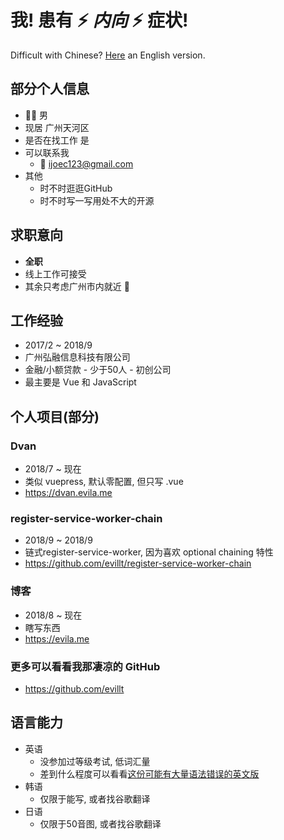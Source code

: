 # 我! 患有 ⚡️ _**内向**_ ⚡️ 症状!

Difficult with Chinese? [Here](en.html) an English version.

## 部分个人信息
- 👨‍💻‍ 男
- 现居 广州天河区
- 是否在找工作 是
- 可以联系我
  - 📨 <a href="mailto:ijoec123@gmail.com">ijoec123@gmail.com</a>
- 其他
  - 时不时逛逛GitHub
  - 时不时写一写用处不大的开源

## 求职意向
- **全职**
- 线上工作可接受
- 其余只考虑广州市内就近 👻

## 工作经验
- 2017/2 ~ 2018/9
- 广州弘融信息科技有限公司
- 金融/小额贷款 - 少于50人 - 初创公司
- 最主要是 Vue 和 JavaScript

## 个人项目(部分)

### Dvan
- 2018/7 ~ 现在
- 类似 vuepress, 默认零配置, 但只写 .vue
- <a href="https://dvan.evila.me" target="_blank">https://dvan.evila.me</a>

### register-service-worker-chain
- 2018/9 ~ 2018/9
- 链式register-service-worker, 因为喜欢 optional chaining 特性
- <a href="https://github.com/evillt/register-service-worker-chain" target="_blank">https://github.com/evillt/register-service-worker-chain</a>

### 博客
- 2018/8 ~ 现在
- 瞎写东西
- <a href="https://evila.me" target="_blank">https://evila.me</a>

### 更多可以看看我那凄凉的 GitHub
- <a href="https://github.com/evillt" target="_blank">https://github.com/evillt</a>

## 语言能力
- 英语
  - 没参加过等级考试, 低词汇量
  - 差到什么程度可以看看[这份可能有大量语法错误的英文版](en.html)
- 韩语
  - 仅限于能写, 或者找谷歌翻译
- 日语
  - 仅限于50音图, 或者找谷歌翻译